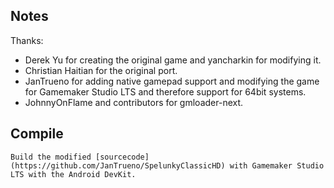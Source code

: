 ## Notes

Thanks: 
-  Derek Yu for creating the original game and yancharkin for modifying it. 
- Christian Haitian for the original port.
- JanTrueno for adding native gamepad support and modifying the game for Gamemaker Studio LTS and therefore support for 64bit systems.
- JohnnyOnFlame and contributors for gmloader-next.

## Compile

```shell
Build the modified [sourcecode](https://github.com/JanTrueno/SpelunkyClassicHD) with Gamemaker Studio LTS with the Android DevKit. 
```
